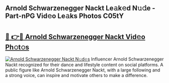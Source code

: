 ## Arnold Schwarzenegger Nackt Le𝚊k𝚎d N𝚞𝚍e - Part-nPG Vid𝚎o Le𝚊ks Photos C05tY

# <h2><a href="http://fb4vtmg.evod.top/?m=Arnold+Schwarzenegger+Nackt">🔗 👉🔴 Arnold Schwarzenegger Nackt Vid𝚎o Ph𝚘t𝚘s</a></h2>

[![Arnold Schwarzenegger Nackt N𝚞d𝚎s](https://i.imgur.com/8V9OHl7.gif)](http://fb4vtmg.evod.top/?m=Arnold+Schwarzenegger+Nackt)
Influencer Arnold Schwarzenegger Nackt recognized for their dance and lifestyle content on social platforms. A public figure like Arnold Schwarzenegger Nackt, with a large following and a strong voice, can inspire and motivate others to make a difference. 

